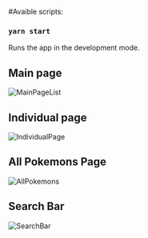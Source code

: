 #Avaible scripts:

### `yarn start`

Runs the app in the development mode.<br />
## Main page
![MainPageList](https://user-images.githubusercontent.com/64135849/82357534-f0988080-9a0d-11ea-9d69-db380f3f2ecb.png)

## Individual page
![IndividualPage](https://user-images.githubusercontent.com/64135849/82357529-ef675380-9a0d-11ea-8965-f2f3a6d79e30.png)

## All Pokemons Page
![AllPokemons](https://user-images.githubusercontent.com/64135849/82357524-eecebd00-9a0d-11ea-800e-a516f44750db.png)

## Search Bar
![SearchBar](https://user-images.githubusercontent.com/64135849/82357536-f1311700-9a0d-11ea-95a0-e17769106d20.png)

